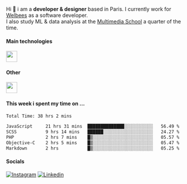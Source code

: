 Hi :wave: i am a **developer & designer** based in Paris. I currently work for [Welbees](https://www.welbees.com) as a software developer.<br /> I also study ML & data analysis at the [Multimedia School](https://www.ecole-multimedia.com/) a quarter of the time.

#### Main technologies
<img height="30" src="https://skillicons.dev/icons?i=js,ts,react,nextjs,threejs,nodejs,nestjs,laravel,mysql,git,docker" />

#### Other
<img height="30" src="https://skillicons.dev/icons?i=figma,ps,ai,ae,pr,blender,unreal,ableton" />

#### This week i spent my time on ...
<!--START_SECTION:waka-->

```txt
Total Time: 38 hrs 2 mins

JavaScript     21 hrs 31 mins  ██████████████░░░░░░░░░░░   56.49 %
SCSS           9 hrs 14 mins   ██████░░░░░░░░░░░░░░░░░░░   24.27 %
PHP            2 hrs 7 mins    █▒░░░░░░░░░░░░░░░░░░░░░░░   05.57 %
Objective-C    2 hrs 5 mins    █▒░░░░░░░░░░░░░░░░░░░░░░░   05.47 %
Markdown       2 hrs           █▒░░░░░░░░░░░░░░░░░░░░░░░   05.25 %
```

<!--END_SECTION:waka-->

#### Socials

<a href="https://www.instagram.com/maximelbv/" target="_blank">![Instagram](https://img.shields.io/badge/Instagram-E4405F?style=for-the-badge&logo=instagram&logoColor=white)</a>
<a href="https://www.linkedin.com/in/maxime-lefebvre-85b545199" target="_blank">![Linkedin](https://img.shields.io/badge/LinkedIn-0077B5?style=for-the-badge&logo=linkedin&logoColor=white)</a>
